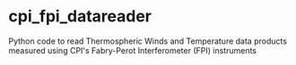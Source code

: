# cpi_fpi_datareader
Python code to read Thermospheric Winds and Temperature data products measured using CPI's Fabry-Perot Interferometer (FPI) instruments
